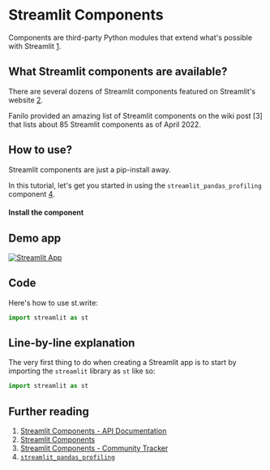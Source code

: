 # Streamlit Components

Components are third-party Python modules that extend what's possible with Streamlit [1](https://docs.streamlit.io/library/components).

## What Streamlit components are available?

There are several dozens of Streamlit components featured on Streamlit's website [2](https://streamlit.io/components).

Fanilo provided an amazing list of Streamlit components on the wiki post [3] that lists about 85 Streamlit components as of April 2022.

## How to use?

Streamlit components are just a pip-install away.

In this tutorial, let's get you started in using the `streamlit_pandas_profiling` component [4](https://share.streamlit.io/okld/streamlit-gallery/main?p=pandas-profiling).

#### Install the component 




## Demo app

[![Streamlit App](https://static.streamlit.io/badges/streamlit_badge_black_white.svg)](https://share.streamlit.io/dataprofessor/st.template/)

## Code
Here's how to use st.write:
```python
import streamlit as st


```

## Line-by-line explanation
The very first thing to do when creating a Streamlit app is to start by importing the `streamlit` library as `st` like so:
```python
import streamlit as st
```

## Further reading
1. [Streamlit Components - API Documentation](https://docs.streamlit.io/library/components)
2. [Streamlit Components](https://streamlit.io/components)
3. [Streamlit Components - Community Tracker](https://discuss.streamlit.io/t/streamlit-components-community-tracker/4634)
4. [`streamlit_pandas_profiling`](https://share.streamlit.io/okld/streamlit-gallery/main?p=pandas-profiling)
